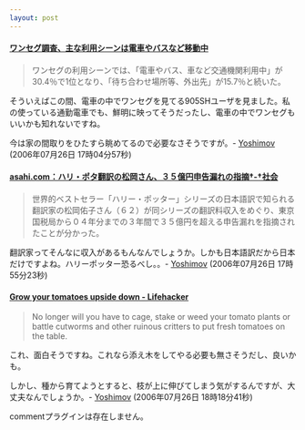 ```yaml
---
layout: post
---
```

<h4><a href="http://k-tai.impress.co.jp/cda/article/news_toppage/30325.html?ref=rss">ワンセグ調査、主な利用シーンは電車やバスなど移動中</a></h4>
<blockquote><p>ワンセグの利用シーンでは、「電車やバス、車など交通機関利用中」が30.4％で1位となり、「待ち合わせ場所等、外出先」が15.7％と続いた。</p>
</blockquote>
<p>そういえばこの間、電車の中でワンセグを見てる905SHユーザを見ました。私の使っている通勤電車でも、鮮明に映ってそうだったし、電車の中でワンセグもいいかも知れないですね。</p>
<p>今は家の間取りをひたすら眺めてるので必要なさそうですが。- <a href="/?page=Yoshimov" class="wikipage">Yoshimov</a> (2006年07月26日 17時04分57秒)</p>
<h4><a href="http://www.asahi.com/national/update/0726/TKY200607250717.html?ref=rss">asahi.com：ハリ・ポタ翻訳の松岡さん、３５億円申告漏れの指摘†-†社会</a></h4>
<blockquote><p>世界的ベストセラー「ハリー・ポッター」シリーズの日本語訳で知られる翻訳家の松岡佑子さん（６２）が同シリーズの翻訳料収入をめぐり、東京国税局から０４年分までの３年間で３５億円を超える申告漏れを指摘されたことが分かった。</p>
</blockquote>
<p>翻訳家ってそんなに収入があるもんなんでしょうか。しかも日本語訳だから日本だけですよね。ハリーポッター恐るべし。。- <a href="/?page=Yoshimov" class="wikipage">Yoshimov</a> (2006年07月26日 17時55分23秒)</p>
<h4><a href="http://lifehacker.com/software/household/grow-your-tomatoes-upside-down-189767.php">Grow your tomatoes upside down - Lifehacker</a></h4>
<blockquote><p>No longer will you have to cage, stake or weed your tomato plants or battle cutworms and other ruinous critters to put fresh tomatoes on the table.</p>
</blockquote>
<p>これ、面白そうですね。これなら添え木をしてやる必要も無さそうだし、良いかも。</p>
<p>しかし、種から育てようとすると、枝が上に伸びてしまう気がするんですが、大丈夫なんでしょうか。- <a href="/?page=Yoshimov" class="wikipage">Yoshimov</a> (2006年07月26日 18時18分41秒)</p>
<p><span class="error">commentプラグインは存在しません。</span> </p>
